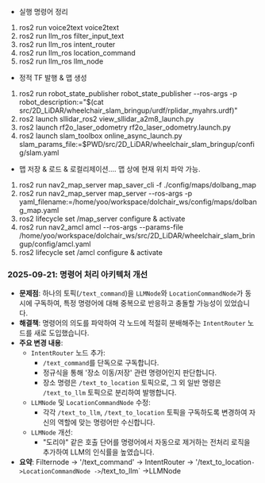 - 실행 명령어 정리

1. ros2 run voice2text voice2text
2. ros2 run llm_ros filter_input_text
3. ros2 run llm_ros intent_router
4. ros2 run llm_ros location_command
5. ros2 run llm_ros llm_node


- 정적 TF 발행 & 맵 생성 
  
1. ros2 run robot_state_publisher robot_state_publisher --ros-args -p robot_description:="$(cat src/2D_LiDAR/wheelchair_slam_bringup/urdf/rplidar_myahrs.urdf)"
2. ros2 launch sllidar_ros2 view_sllidar_a2m8_launch.py
3. ros2 launch rf2o_laser_odometry rf2o_laser_odometry.launch.py
4. ros2 launch slam_toolbox online_async_launch.py slam_params_file:=$PWD/src/2D_LiDAR/wheelchair_slam_bringup/config/slam.yaml

- 맵 저장 & 로드 & 로컬리제이션.... 맵 상에 현재 위치 파악 가능.
1. ros2 run nav2_map_server map_saver_cli -f ./config/maps/dolbang_map
2. ros2 run nav2_map_server map_server   --ros-args -p yaml_filename:=/home/yoo/workspace/dolchair_ws/config/maps/dolbang_map.yaml
3. ros2 lifecycle set /map_server configure & activate
4. ros2 run nav2_amcl amcl   --ros-args --params-file /home/yoo/workspace/dolchair_ws/src/2D_LiDAR/wheelchair_slam_bringup/config/amcl.yaml
5. ros2 lifecycle set /amcl configure & activate


### 2025-09-21: 명령어 처리 아키텍처 개선

- **문제점**: 하나의 토픽(`/text_command`)을 `LLMNode`와 `LocationCommandNode`가 동시에 구독하여, 특정 명령어에 대해 중복으로 반응하고 충돌할 가능성이 있었습니다.
- **해결책**: 명령어의 의도를 파악하여 각 노드에 적절히 분배해주는 `IntentRouter` 노드를 새로 도입했습니다.
- **주요 변경 내용**:
  - `IntentRouter` 노드 추가:
    - `/text_command`를 단독으로 구독합니다.
    - 정규식을 통해 '장소 이동/저장' 관련 명령어인지 판단합니다.
    - 장소 명령은 `/text_to_location` 토픽으로, 그 외 일반 명령은 `/text_to_llm` 토픽으로 분리하여 발행합니다.
  - `LLMNode` 및 `LocationCommandNode` 수정:
    - 각각 `/text_to_llm`, `/text_to_location` 토픽을 구독하도록 변경하여 자신의 역할에 맞는 명령어만 수신합니다.
  - `LLMNode` 개선:
    - "도리야" 같은 호출 단어를 명령어에서 자동으로 제거하는 전처리 로직을 추가하여 LLM의 인식률을 높였습니다.
- **요약**: Filternode -> '/text_command' -> IntentRouter -> '/text_to_location` ->LocationCommandNode
                                                          -> `/text_to_llm`      ->LLMNode
